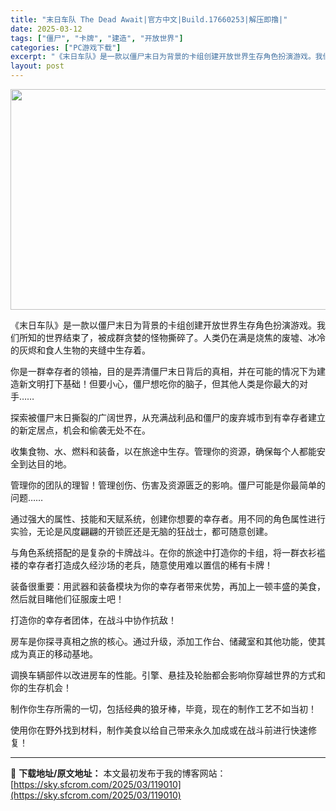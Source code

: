 ```yaml
---
title: "末日车队 The Dead Await|官方中文|Build.17660253|解压即撸|"
date: 2025-03-12
tags: ["僵尸", "卡牌", "建造", "开放世界"]
categories: ["PC游戏下载"]
excerpt: "《末日车队》是一款以僵尸末日为背景的卡组创建开放世界生存角色扮演游戏。我们所知的世界结束了，被成群贪婪的怪物撕碎了。人类仍在满是烧焦的废墟、冰冷的灰烬和食人生物的夹缝中生存着。 你是一群幸存者的领袖，目的是弄清僵尸末日背后的真相，并在可能的情况下为建造新文明打下基础！但要小心，僵尸想吃你的脑子，但其&hellip;"
layout: post
---
```


<img class="aligncenter size-full wp-image-119021" src="https://sky.sfcrom.com/wp-content/uploads/2025/03/2025031214463971.webp" alt="" width="616" height="353" />

《末日车队》是一款以僵尸末日为背景的卡组创建开放世界生存角色扮演游戏。我们所知的世界结束了，被成群贪婪的怪物撕碎了。人类仍在满是烧焦的废墟、冰冷的灰烬和食人生物的夹缝中生存着。

你是一群幸存者的领袖，目的是弄清僵尸末日背后的真相，并在可能的情况下为建造新文明打下基础！但要小心，僵尸想吃你的脑子，但其他人类是你最大的对手……

探索被僵尸末日撕裂的广阔世界，从充满战利品和僵尸的废弃城市到有幸存者建立的新定居点，机会和偷袭无处不在。

收集食物、水、燃料和装备，以在旅途中生存。管理你的资源，确保每个人都能安全到达目的地。

管理你的团队的理智！管理创伤、伤害及资源匮乏的影响。僵尸可能是你最简单的问题……

通过强大的属性、技能和天赋系统，创建你想要的幸存者。用不同的角色属性进行实验，无论是风度翩翩的开锁匠还是无脑的狂战士，都可随意创建。

与角色系统搭配的是复杂的卡牌战斗。在你的旅途中打造你的卡组，将一群衣衫褴褛的幸存者打造成久经沙场的老兵，随意使用难以置信的稀有卡牌！

装备很重要：用武器和装备模块为你的幸存者带来优势，再加上一顿丰盛的美食，然后就目睹他们征服废土吧！

打造你的幸存者团体，在战斗中协作抗敌！

房车是你探寻真相之旅的核心。通过升级，添加工作台、储藏室和其他功能，使其成为真正的移动基地。

调换车辆部件以改进房车的性能。引擎、悬挂及轮胎都会影响你穿越世界的方式和你的生存机会！

制作你生存所需的一切，包括经典的狼牙棒，毕竟，现在的制作工艺不如当初！

使用你在野外找到材料，制作美食以给自己带来永久加成或在战斗前进行快速修复！

---
📖 **下载地址/原文地址：** 本文最初发布于我的博客网站：[https://sky.sfcrom.com/2025/03/119010](https://sky.sfcrom.com/2025/03/119010)

